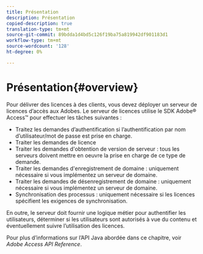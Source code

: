 ```yaml
---
title: Présentation
description: Présentation
copied-description: true
translation-type: tm+mt
source-git-commit: 89bdda1d4bd5c126f19ba75a819942df901183d1
workflow-type: tm+mt
source-wordcount: '128'
ht-degree: 0%

---
```



# Présentation{#overview}

Pour délivrer des licences à des clients, vous devez déployer un serveur de licences d’accès aux Adobes. Le serveur de licences utilise le SDK Adobe® Access™ pour effectuer les tâches suivantes :

* Traitez les demandes d’authentification si l’authentification par nom d’utilisateur/mot de passe est prise en charge.
* Traiter les demandes de licence
* Traiter les demandes d&#39;obtention de version de serveur : tous les serveurs doivent mettre en oeuvre la prise en charge de ce type de demande.
* Traiter les demandes d&#39;enregistrement de domaine : uniquement nécessaire si vous implémentez un serveur de domaine.
* Traiter les demandes de désenregistrement de domaine : uniquement nécessaire si vous implémentez un serveur de domaine.
* Synchronisation des processus : uniquement nécessaire si les licences spécifient les exigences de synchronisation.

En outre, le serveur doit fournir une logique métier pour authentifier les utilisateurs, déterminer si les utilisateurs sont autorisés à vue du contenu et éventuellement suivre l’utilisation des licences.

Pour plus d’informations sur l’API Java abordée dans ce chapitre, voir *Adobe Access API Reference*.
